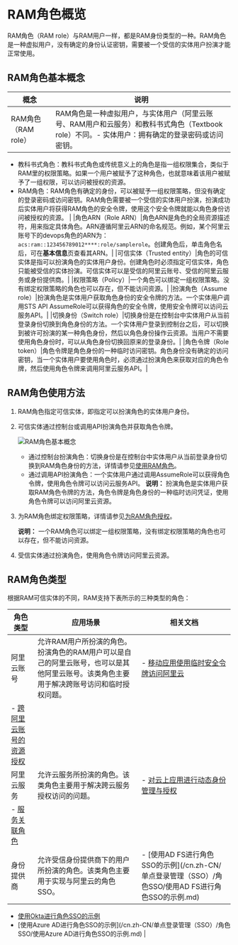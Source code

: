 # RAM角色概览

RAM角色（RAM role）与RAM用户一样，都是RAM身份类型的一种。RAM角色是一种虚拟用户，没有确定的身份认证密钥，需要被一个受信的实体用户扮演才能正常使用。

## RAM角色基本概念

|概念|说明|
|--|--|
|RAM角色（RAM role）|RAM角色是一种虚拟用户，与实体用户（阿里云账号、RAM用户和云服务）和教科书式角色（Textbook role）不同。-   实体用户：拥有确定的登录密码或访问密钥。
-   教科书式角色：教科书式角色或传统意义上的角色是指一组权限集合，类似于RAM里的权限策略。如果一个用户被赋予了这种角色，也就意味着该用户被赋予了一组权限，可以访问被授权的资源。
-   RAM角色：RAM角色有确定的身份，可以被赋予一组权限策略，但没有确定的登录密码或访问密钥。RAM角色需要被一个受信的实体用户扮演，扮演成功后实体用户将获得RAM角色的安全令牌，使用这个安全令牌就能以角色身份访问被授权的资源。 |
|角色ARN（Role ARN）|角色ARN是角色的全局资源描述符，用来指定具体角色。ARN遵循阿里云ARN的命名规范。例如，某个阿里云账号下的devops角色的ARN为：`acs:ram::123456789012****:role/samplerole`。创建角色后，单击角色名后，可在**基本信息**页查看其ARN。|
|可信实体（Trusted entity）|角色的可信实体是指可以扮演角色的实体用户身份。创建角色时必须指定可信实体，角色只能被受信的实体扮演。可信实体可以是受信的阿里云账号、受信的阿里云服务或身份提供商。|
|权限策略（Policy）|一个角色可以绑定一组权限策略。没有绑定权限策略的角色也可以存在，但不能访问资源。|
|扮演角色（Assume role）|扮演角色是实体用户获取角色身份的安全令牌的方法。一个实体用户调用STS API AssumeRole可以获得角色的安全令牌，使用安全令牌可以访问云服务API。|
|切换身份（Switch role）|切换身份是在控制台中实体用户从当前登录身份切换到角色身份的方法。一个实体用户登录到控制台之后，可以切换到被许可扮演的某一种角色身份，然后以角色身份操作云资源。当用户不需要使用角色身份时，可以从角色身份切换回原来的登录身份。|
|角色令牌（Role token）|角色令牌是角色身份的一种临时访问密钥。角色身份没有确定的访问密钥，当一个实体用户要使用角色时，必须通过扮演角色来获取对应的角色令牌，然后使用角色令牌来调用阿里云服务API。|

## RAM角色使用方法

1.  RAM角色指定可信实体，即指定可以扮演角色的实体用户身份。
2.  可信实体通过控制台或调用API扮演角色并获取角色令牌。

    ![RAM角色基本概念](https://static-aliyun-doc.oss-accelerate.aliyuncs.com/assets/img/zh-CN/9410549951/p14225.png)

    -   通过控制台扮演角色：切换身份是在控制台中实体用户从当前登录身份切换到RAM角色身份的方法，详情请参见[使用RAM角色](/cn.zh-CN/角色管理/使用RAM角色.md)。
    -   通过调用API扮演角色：一个实体用户通过调用AssumeRole可以获得角色令牌，使用角色令牌可以访问云服务API。
    **说明：** 扮演角色是实体用户获取RAM角色令牌的方法，角色令牌是角色身份的一种临时访问凭证，使用角色令牌可以访问阿里云资源。

3.  为RAM角色绑定权限策略，详情请参见[为RAM角色授权](/cn.zh-CN/角色管理/为RAM角色授权.md)。

    **说明：** 一个RAM角色可以绑定一组权限策略，没有绑定权限策略的角色也可以存在，但不能访问资源。

4.  受信实体通过扮演角色，使用角色令牌访问阿里云资源。

## RAM角色类型

根据RAM可信实体的不同，RAM支持下表所示的三种类型的角色：

|角色类型|应用场景|相关文档|
|----|----|----|
|阿里云账号|允许RAM用户所扮演的角色。扮演角色的RAM用户可以是自己的阿里云账号，也可以是其他阿里云账号。该类角色主要用于解决跨账号访问和临时授权问题。|-   [移动应用使用临时安全令牌访问阿里云](/cn.zh-CN/教程/移动应用使用临时安全令牌访问阿里云.md)
-   [跨阿里云账号的资源授权](/cn.zh-CN/教程/跨阿里云账号的资源授权.md) |
|阿里云服务|允许云服务所扮演的角色。该类角色主要用于解决跨云服务授权访问的问题。|-   [对云上应用进行动态身份管理与授权](/cn.zh-CN/教程/对云上应用进行动态身份管理与授权.md)
-   [服务关联角色](/cn.zh-CN/角色管理/服务关联角色.md) |
|身份提供商|允许受信身份提供商下的用户所扮演的角色。该类角色主要用于实现与阿里云的角色SSO。|-   [使用AD FS进行角色SSO的示例](/cn.zh-CN/单点登录管理（SSO）/角色SSO/使用AD FS进行角色SSO的示例.md)
-   [使用Okta进行角色SSO的示例](/cn.zh-CN/单点登录管理（SSO）/角色SSO/使用Okta进行角色SSO的示例.md)
-   [使用Azure AD进行角色SSO的示例](/cn.zh-CN/单点登录管理（SSO）/角色SSO/使用Azure AD进行角色SSO的示例.md) |

